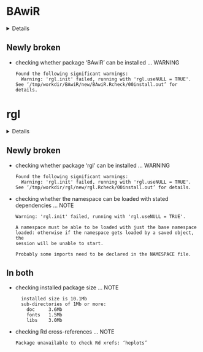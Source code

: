 # BAwiR

<details>

* Version: 1.2.4
* Source code: https://github.com/cran/BAwiR
* URL: https://www.R-project.org, https://www.uv.es/vivigui, https://www.uv.es/vivigui/AppEuroACB.html
* Date/Publication: 2020-05-11 08:40:02 UTC
* Number of recursive dependencies: 126

Run `cloud_details(, "BAwiR")` for more info

</details>

## Newly broken

*   checking whether package ‘BAwiR’ can be installed ... WARNING
    ```
    Found the following significant warnings:
      Warning: 'rgl.init' failed, running with 'rgl.useNULL = TRUE'.
    See ‘/tmp/workdir/BAwiR/new/BAwiR.Rcheck/00install.out’ for details.
    ```

# rgl

<details>

* Version: 0.100.54
* Source code: https://github.com/cran/rgl
* URL: https://r-forge.r-project.org/projects/rgl/
* BugReports: https://r-forge.r-project.org/projects/rgl/
* Date/Publication: 2020-04-14 14:40:02 UTC
* Number of recursive dependencies: 61

Run `cloud_details(, "rgl")` for more info

</details>

## Newly broken

*   checking whether package ‘rgl’ can be installed ... WARNING
    ```
    Found the following significant warnings:
      Warning: 'rgl.init' failed, running with 'rgl.useNULL = TRUE'.
    See ‘/tmp/workdir/rgl/new/rgl.Rcheck/00install.out’ for details.
    ```

*   checking whether the namespace can be loaded with stated dependencies ... NOTE
    ```
    Warning: 'rgl.init' failed, running with 'rgl.useNULL = TRUE'.
    
    A namespace must be able to be loaded with just the base namespace
    loaded: otherwise if the namespace gets loaded by a saved object, the
    session will be unable to start.
    
    Probably some imports need to be declared in the NAMESPACE file.
    ```

## In both

*   checking installed package size ... NOTE
    ```
      installed size is 10.1Mb
      sub-directories of 1Mb or more:
        doc     3.6Mb
        fonts   1.5Mb
        libs    3.0Mb
    ```

*   checking Rd cross-references ... NOTE
    ```
    Package unavailable to check Rd xrefs: ‘heplots’
    ```

